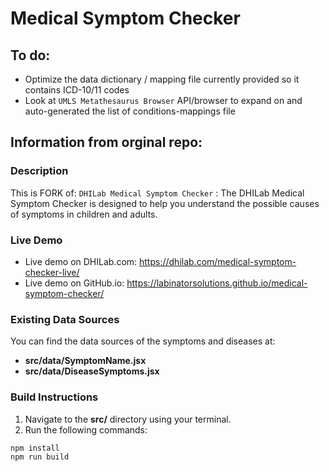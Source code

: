 #  Medical Symptom Checker

## To do: 
- Optimize the data dictionary / mapping file currently provided so it contains ICD-10/11 codes
- Look at `UMLS Metathesaurus Browser` API/browser to expand on and auto-generated the list of conditions-mappings file 



## Information from orginal repo: 
### Description

This is FORK of: `DHILab Medical Symptom Checker` : The DHILab Medical Symptom Checker is designed to help you understand the possible causes of symptoms in children and adults.

### Live Demo

- Live demo on DHILab.com: https://dhilab.com/medical-symptom-checker-live/
- Live demo on GitHub.io: https://labinatorsolutions.github.io/medical-symptom-checker/

### Existing Data Sources

You can find the data sources of the symptoms and diseases at:

- **src/data/SymptomName.jsx**
- **src/data/DiseaseSymptoms.jsx**

### Build Instructions

1. Navigate to the **src/** directory using your terminal.
2. Run the following commands:

```
npm install
npm run build
```


